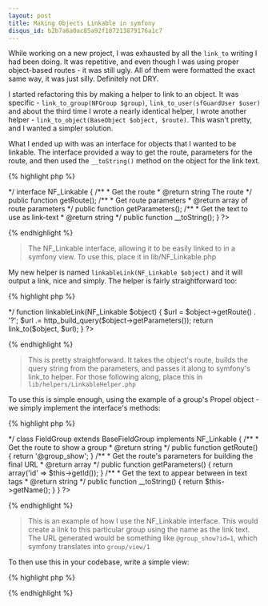 ```yaml
--- 
layout: post
title: Making Objects Linkable in symfony
disqus_id: b2b7a6a0ac85a92f187213879176a1c7
---
```

While working on a new project, I was exhausted by all the `link_to` writing I
had been doing. It was repetitive, and even though I was using proper
object-based routes - it was still ugly. All of them were formatted the exact
same way, it was just silly. Definitely not DRY.

I started refactoring this by making a helper to link to an object. It was
specific - `link_to_group(NFGroup $group)`, `link_to_user(sfGuardUser $user)`
 and about the third time I wrote a nearly identical helper, I wrote another
helper - `link_to_object(BaseObject $object, $route)`. This wasn't pretty, and
I wanted a simpler solution.

What I ended up with was an interface for objects that I wanted to be linkable.
The interface provided a way to get the route, parameters for the route, and
then used the `__toString()` method on the object for the link text.

{% highlight php %}
<?php
/**
 * Makes an object easy to link to by passing it to the
 * linkableLink helper
 * 
 * @author Graham Christensen <graham@grahamc.com>
 */
interface NF_Linkable {
	/**
	 * Get the route
	 * @return string The route
	 */
	public function getRoute();
	
	/**
	 * Get route parameters
	 * @return array of route parameters
	 */
	public function getParameters();
	
	/**
	 * Get the text to use as link-text
	 * @return string
	 */
	public function __toString();
}
?>
{% endhighlight %}

> The NF_Linkable interface, allowing it to be easily linked to in a symfony
> view. To use this, place it in lib/NF_Linkable.php

My new helper is named `linkableLink(NF_Linkable $object)` and it will output
a link, nice and simply. The helper is fairly straightforward too:

{% highlight php %}
<?php
/**
 * Link to any object extending NF_Linkable 
 * @param NF_Linkable $object
 * @return string
 * @author Graham Christensen <graham@grahamc.com>
 */
function linkableLink(NF_Linkable $object) {
	$url = $object->getRoute() . '?';
	$url .= http_build_query($object->getParameters());
	
	return link_to($object, $url);
}
?>
{% endhighlight %}


> This is pretty straightforward. It takes the object's route, builds the query
> string from the parameters, and passes it along to symfony's link_to helper.
> For those following along, place this in `lib/helpers/LinkableHelper.php`

To use this is simple enough, using the example of a group's Propel object - we
simply implement the interface's methods:

{% highlight php %}
<?php

/**
 * A group object which is linkable using linkableLink
 * 
 * @author Graham Christensen <graham@grahamc.com>
 */
class FieldGroup extends BaseFieldGroup
						implements NF_Linkable {
	/**
	 * Get the route to show a group
	 * @return string
	 */
	public function getRoute() {
		return '@group_show';
	}
	
	/**
	 * Get the route's parameters for building the final URL
	 * @return array
	 */
	public function getParameters() {
		return array('id' => $this->getId());
	}
	
	/**
	 * Get the text to appear between in <a>text</a> tags
	 * @return string
	 */
	public function __toString() {
		return $this->getName();
	}
}
?>
{% endhighlight %}

> This is an example of how I use the NF_Linkable interface. This would create
> a link to this particular group using the name as the link text. The URL
> generated would be something like `@group_show?id=1`, which
symfony translates into `group/view/1`

To then use this in your codebase, write a simple view:

{% highlight php %}
<?php
// Get a FieldGroup just for the example
$group = FieldGroupPeer::doSelectOne(new Criteria()); 

use_helper('Linkable');
echo linkableLink($group);
?>
{% endhighlight %}